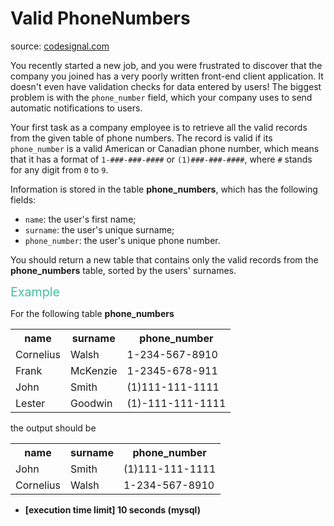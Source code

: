 <h1>Valid PhoneNumbers</h1>
<p>source: <a href="https://www.codesignal.com/">codesignal.com</a>
<div><p>You recently started a new job, and you were frustrated to discover that the company you joined has a very poorly written front-end client application. It doesn't even have validation checks for data entered by users! The biggest problem is with the <code>phone_number</code> field, which your company uses to send automatic notifications to users.</p>
<p>Your first task as a company employee is to retrieve all the valid records from the given table of phone numbers. The record is valid if its <code>phone_number</code> is a valid American or Canadian phone number, which means that it has a format of <code>1-###-###-####</code> or <code>(1)###-###-####</code>, where <code>#</code> stands for any digit from <code>0</code> to <code>9</code>.</p>
<p>Information is stored in the table <strong>phone_numbers</strong>, which has the following fields:</p>
<ul>
<li><code>name</code>: the user's first name;</li>
<li><code>surname</code>: the user's unique surname;</li>
<li><code>phone_number</code>: the user's unique phone number.</li>
</ul>
<p>You should return a new table that contains only the valid records from the <strong>phone_numbers</strong> table, sorted by the users' surnames.</p>
<p><span style="color:#44BFA3;font-size:1.4em">Example</span></p>
<p>For the following table <strong>phone_numbers</strong></p>
<table>
<tbody><tr>
<th>name</th>
<th>surname</th>
<th>phone_number</th>
</tr>
<tr>
<td>Cornelius</td>
<td>Walsh</td>
<td>1-234-567-8910</td>
</tr>
<tr>
<td>Frank</td>
<td>McKenzie</td>
<td>1-2345-678-911</td>
</tr>
<tr>
<td>John</td>
<td>Smith</td>
<td>(1)111-111-1111</td>
</tr>
<tr>
<td>Lester</td>
<td>Goodwin</td>
<td>(1)-111-111-1111</td>
</tr>
</tbody></table>
<p>the output should be</p>
<table>
<tbody><tr>
<th>name</th>
<th>surname</th>
<th>phone_number</th>
</tr>
<tr>
<td>John</td>
<td>Smith</td>
<td>(1)111-111-1111</td>
</tr>
<tr>
<td>Cornelius</td>
<td>Walsh</td>
<td>1-234-567-8910</td>
</tr>
</tbody></table>
<ul>
<li><strong>[execution time limit] 10 seconds (mysql)</strong></li>
</ul>
</div>
